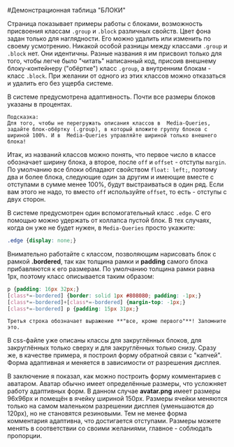 #Демонстрационная таблица "БЛОКИ"

Страница показывает примеры работы с блоками, возможность присвоения классам `.group` и `.block` различных свойств. Цвет фона задан только для наглядности. Его можно удалить или изменить по своему усмотрению. Никакой особой разницы между классами `.group` и `.block` нет. Они идентичны. Разные названия я им присвоил только для того, чтобы легче было "читать" написанный код, присоив внешнему блоку-контейнеру ("обёртке") класс  `.group`, а внутренним блокам - класс  `.block`. При желании от одного из этих классов можно отказаться и удалить его без ущерба системе.

В системе предусмотрена адаптивность. Почти все размеры блоков указаны в процентах.

    Подсказка:
    Для того, чтобы не перегружать описания классов в  Media-Queries, задайте блок-обёртку (.group), в который вложите группу блоков с шириной 100%. И в  Media-Queries управляйте шириной только внешнего блока!

Итак, из названий классов можно понять, что первое число в классе обозначает ширину блока, а второе, после `off` и `offset` - отступы `margin`. По умолчанию все блоки обладают свойством `float: left;`, поэтому два и более блока, следующие один за другим и имеющие вместе с отступами в сумме менее 100%, будут выстраиваться в один ряд. Если вам этого не надо, то вместо `off` используйте `offset`, то есть - отступы с двух сторон.

В системе предусмотрен один вспомогательный класс `.edge`. С его помощью можно удержать от коллапса пустой блок. В тех случаях, когда он уже не будет нужен, в `Media-Queries` просто укажите:

```css
.edge {display: none;}
```

Внимательно работайте с классом, позволяющим нарисовать блок с рамкой **.bordered**, так как толщина рамки и **padding** самого блока прибавляются к его размерам. По умолчанию толщина рамки равна 1px, поэтому класс описывается таким образом:

```css
p {padding: 16px 32px;}
[class*=-bordered] {border: solid 1px #808080; padding: -1px;}
[class*=-bordered]+[class*=-bordered] {margin-top: -1px;}
[class*=-bordered] p {padding: 15px 31px;}
```

    Третья строка обозначает выражение **"все, кроме первого"**! Запомните это.

В css-файле уже описаны классы для закруглённых блоков, для закруглённых только сверху и для закруглённых только снизу. Сразу же, в качестве примера, я построил форму обратной связи с "капчей". Форма адаптивная и  меняется в зависимости от разрешения дисплея.

В заключение я показал, как можно построить форму комментариев с аватаром. Аватар обычно имеет определённые размеры, что усложняет работу адаптивных форм. В данном случае **avatar.png** имеет размеры 96x96px и помещён в ячейку шириной 150px. Размеры ячейки меняются только на самом маленьком разрешении дисплея (уменьшаются до 120px), но не становятся резиновыми. Тем не менее форма комментария адаптивна, что достигается отступами. Размеры можете менять в соответствии со своими желаниями, главное - соблюдать пропорции.
